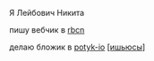 Я Лейбович Никита

пишу вебчик в [rbcn](https://rbcn.mobi/)

делаю бложик в [potyk-io](https://potyk.io/) [[ишьюсы](https://github.com/potykion/potykion.github.io/issues)]

